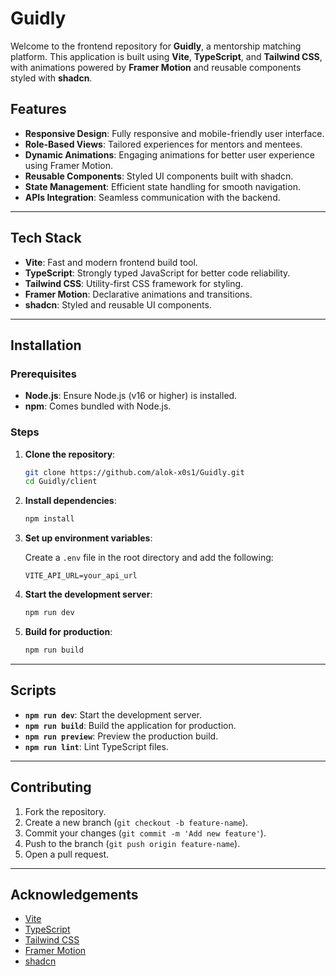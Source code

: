 # Guidly

Welcome to the frontend repository for **Guidly**, a mentorship matching platform. This application is built using **Vite**, **TypeScript**, and **Tailwind CSS**, with animations powered by **Framer Motion** and reusable components styled with **shadcn**.

## Features

-   **Responsive Design**: Fully responsive and mobile-friendly user interface.
-   **Role-Based Views**: Tailored experiences for mentors and mentees.
-   **Dynamic Animations**: Engaging animations for better user experience using Framer Motion.
-   **Reusable Components**: Styled UI components built with shadcn.
-   **State Management**: Efficient state handling for smooth navigation.
-   **APIs Integration**: Seamless communication with the backend.

---

## Tech Stack

-   **Vite**: Fast and modern frontend build tool.
-   **TypeScript**: Strongly typed JavaScript for better code reliability.
-   **Tailwind CSS**: Utility-first CSS framework for styling.
-   **Framer Motion**: Declarative animations and transitions.
-   **shadcn**: Styled and reusable UI components.

---

## Installation

### Prerequisites

-   **Node.js**: Ensure Node.js (v16 or higher) is installed.
-   **npm**: Comes bundled with Node.js.

### Steps

1. **Clone the repository**:

    ```bash
    git clone https://github.com/alok-x0s1/Guidly.git
    cd Guidly/client
    ```

2. **Install dependencies**:

    ```bash
    npm install
    ```

3. **Set up environment variables**:

    Create a `.env` file in the root directory and add the following:

    ```env
    VITE_API_URL=your_api_url
    ```

4. **Start the development server**:

    ```bash
    npm run dev
    ```

5. **Build for production**:

    ```bash
    npm run build
    ```

---

## Scripts

-   **`npm run dev`**: Start the development server.
-   **`npm run build`**: Build the application for production.
-   **`npm run preview`**: Preview the production build.
-   **`npm run lint`**: Lint TypeScript files.

---

## Contributing

1. Fork the repository.
2. Create a new branch (`git checkout -b feature-name`).
3. Commit your changes (`git commit -m 'Add new feature'`).
4. Push to the branch (`git push origin feature-name`).
5. Open a pull request.

---

## Acknowledgements

-   [Vite](https://vitejs.dev/)
-   [TypeScript](https://www.typescriptlang.org/)
-   [Tailwind CSS](https://tailwindcss.com/)
-   [Framer Motion](https://www.framer.com/motion/)
-   [shadcn](https://shadcn.dev/)
